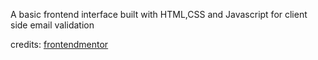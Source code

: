 A basic frontend interface built with HTML,CSS and Javascript for client side email validation

credits: [frontendmentor](https://www.frontendmentor.io/)
